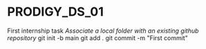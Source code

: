 # PRODIGY_DS_01
First internship task 
*Associate a local folder with an existing github repository*
git init -b main
git add .
git commit -m "First commit"
